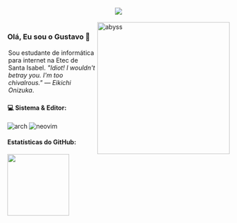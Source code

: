 <br>
<div align="center">
    <img src="https://readme-typing-svg.herokuapp.com?font=Tiny5&size=40&duration=4000&pause=1000&color=FFFFFF&width=500&lines=%3Ch1%3EHello%2C+World!%3C%2Fh1%3E" />
</div>
<br>

<img src="https://github.com/user-attachments/assets/562b8d74-385a-4fc8-9684-1bff94c2d949" alt="abyss" min-width="400px" max-width="400px" width="300px" align="right">

<h3>
    Olá, Eu sou o Gustavo 🫩
</h3>

<p align="left" style="padding: 2px;"> 
    Sou estudante de informática para internet na Etec de Santa Isabel. <i>"Idiot! I wouldn't betray you. I'm too chivalrous." — Eikichi Onizuka</i>.
</p>

<p align="left">
    <h4>
        💻 Sistema & Editor:
    </h4>
    <section>
		<img alt="arch" src="https://img.shields.io/badge/Arch_Linux-1793D1?style=for-the-badge&logo=arch-linux&logoColor=white">
    	<img alt="neovim" src="https://img.shields.io/badge/NeoVim-%2357A143.svg?&style=for-the-badge&logo=neovim&logoColor=white">
    </section>
</p>

<p align="left">
    <h4>
        Estatísticas do GitHub:
    </h4>
    <img height="140em" src="https://github-readme-stats.vercel.app/api?username=guto-off&theme=github_dark&show_icons=true" align/>
</p>
